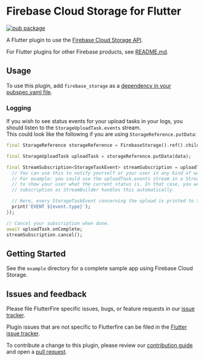 # Firebase Cloud Storage for Flutter

[![pub package](https://img.shields.io/pub/v/firebase_storage.svg)](https://pub.dev/packages/firebase_storage)

A Flutter plugin to use the [Firebase Cloud Storage API](https://firebase.google.com/products/storage/).

For Flutter plugins for other Firebase products, see [README.md](https://github.com/FirebaseExtended/flutterfire/blob/master/README.md).

## Usage

To use this plugin, add `firebase_storage` as a [dependency in your pubspec.yaml file](https://flutter.io/platform-plugins/).

### Logging

If you wish to see status events for your upload tasks in your logs, you should listen to the `StorageUploadTask.events` stream.  
This could look like the following if you are using `StorageReference.putData`:

```dart
final StorageReference storageReference = FirebaseStorage().ref().child(path);

final StorageUploadTask uploadTask = storageReference.putData(data);

final StreamSubscription<StorageTaskEvent> streamSubscription = uploadTask.events.listen((event) {
  // You can use this to notify yourself or your user in any kind of way.
  // For example: you could use the uploadTask.events stream in a StreamBuilder instead
  // to show your user what the current status is. In that case, you would not need to cancel any
  // subscription as StreamBuilder handles this automatically.

  // Here, every StorageTaskEvent concerning the upload is printed to the logs.
  print('EVENT ${event.type}');
});

// Cancel your subscription when done.
await uploadTask.onComplete;
streamSubscription.cancel();
```

## Getting Started

See the `example` directory for a complete sample app using Firebase Cloud Storage.

## Issues and feedback

Please file FlutterFire specific issues, bugs, or feature requests in our [issue tracker](https://github.com/FirebaseExtended/flutterfire/issues/new).

Plugin issues that are not specific to Flutterfire can be filed in the [Flutter issue tracker](https://github.com/flutter/flutter/issues/new).

To contribute a change to this plugin,
please review our [contribution guide](https://github.com/FirebaseExtended/flutterfire/blob/master/CONTRIBUTING.md)
and open a [pull request](https://github.com/FirebaseExtended/flutterfire/pulls).
